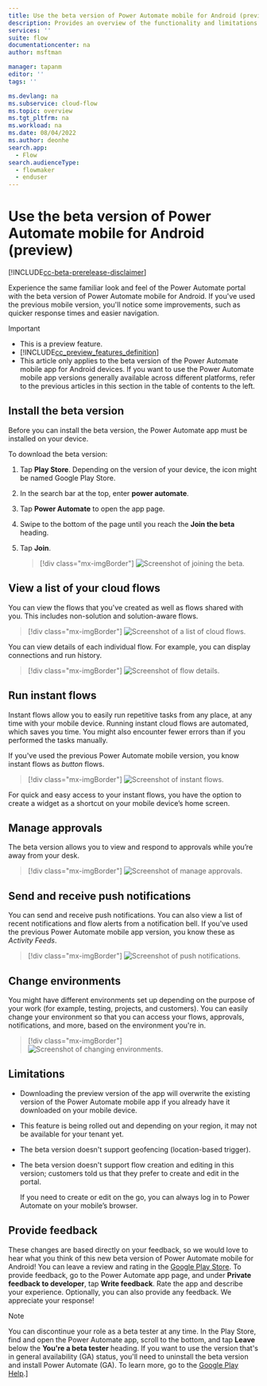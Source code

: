 ```yaml
---
title: Use the beta version of Power Automate mobile for Android (preview) | Microsoft Docs
description: Provides an overview of the functionality and limitations in Power Automate mobile for Android (preview).
services: ''
suite: flow
documentationcenter: na
author: msftman

manager: tapanm
editor: ''
tags: ''

ms.devlang: na
ms.subservice: cloud-flow
ms.topic: overview
ms.tgt_pltfrm: na
ms.workload: na
ms.date: 08/04/2022
ms.author: deonhe
search.app: 
  - Flow
search.audienceType: 
  - flowmaker
  - enduser
---
```


# Use the beta version of Power Automate mobile for Android (preview)

[!INCLUDE[cc-beta-prerelease-disclaimer](includes/cc-beta-prerelease-disclaimer.md)]

Experience the same familiar look and feel of the Power Automate portal with the beta version of Power Automate mobile for Android. If you've used the previous mobile version, you'll notice some improvements, such as quicker response times and easier navigation.

> [!IMPORTANT]
> - This is a preview feature.
> - [!INCLUDE[cc_preview_features_definition](includes/cc-preview-features-definition.md)]
> - This article only applies to the beta version of the Power Automate mobile app for Android devices. If you want to use the Power Automate mobile app versions generally available across different platforms, refer to the previous articles in this section in the table of contents to the left.

## Install the beta version

Before you can install the beta version, the Power Automate app must be installed on your device.

To download the beta version:

1. Tap **Play Store**. Depending on the version of your device, the icon might be named Google Play Store.

1. In the search bar at the top, enter **power automate**.

1. Tap **Power Automate** to open the app page.

1. Swipe to the bottom of the page until you reach the **Join the beta** heading.

1. Tap **Join**.  

    > [!div class="mx-imgBorder"]
    > ![Screenshot of joining the beta.](media/android/install.png "Joining beta")

## View a list of your cloud flows

You can view the flows that you've created as well as flows shared with you. This includes non-solution and solution-aware flows.

> [!div class="mx-imgBorder"]
> ![Screenshot of a list of cloud flows.](media/android/instant-flows.png "List of cloud flows")

You can view details of each individual flow. For example, you can display connections and run history.

> [!div class="mx-imgBorder"]
> ![Screenshot of flow details.](media/android/flow-details.png "Flow details")

## Run instant flows

Instant flows allow you to easily run repetitive tasks from any place, at any time with your mobile device. Running instant cloud flows are automated, which saves you time. You might also encounter fewer errors than if you performed the tasks manually.

If you've used the previous Power Automate mobile version, you know instant flows as *button* flows.


> [!div class="mx-imgBorder"]
> ![Screenshot of instant flows.](media/android/run-flow.png "Run instant flows")

For quick and easy access to your instant flows, you have the option to create a widget as a shortcut on your mobile device’s home screen.

## Manage approvals

The beta version allows you to view and respond to approvals while you’re away from your desk.

> [!div class="mx-imgBorder"]
> ![Screenshot of manage approvals.](media/android/manage-approvals.png "Approval details")

## Send and receive push notifications

You can send and receive push notifications. You can also view a list of recent notifications and flow alerts from a notification bell. If you've used the previous Power Automate mobile app version, you know these as *Activity Feeds*.

> [!div class="mx-imgBorder"]
> ![Screenshot of push notifications.](media/android/notifications.png "Notifications")

## Change environments

You might have different environments set up depending on the purpose of your work (for example, testing, projects, and customers). You can easily change your environment so that you can access your flows, approvals, notifications, and more, based on the environment you're in.

> [!div class="mx-imgBorder"]
> ![Screenshot of changing environments.](media/android/environment.png "Change environments")

## Limitations

- Downloading the preview version of the app will overwrite the existing version of the Power Automate mobile app if you already have it downloaded on your mobile device.

- This feature is being rolled out and depending on your region, it may not be available for your tenant yet.

- The beta version doesn't support geofencing (location-based trigger).

- The beta version doesn't support flow creation and editing in this version; customers told us that they prefer to create and edit in the portal.

    If you need to create or edit on the go, you can always log in to Power Automate on your mobile’s browser.

## Provide feedback  

These changes are based directly on your feedback, so we would love to hear what you think of this new beta version of Power Automate mobile for Android! You can leave a review and rating in the [Google Play Store](https://play.google.com/store/apps/details?id=com.microsoft.flow). To provide feedback, go to the Power Automate app page, and under **Private feedback to developer**, tap **Write feedback**. Rate the app and describe your experience. Optionally, you can also provide any feedback. We appreciate your response!

> [!NOTE]
>
>You can discontinue your role as a beta tester at any time. In the Play Store, find and open the Power Automate app, scroll to the bottom, and tap **Leave** below the **You're a beta tester** heading. If you want to use the version that's in general availability (GA) status, you'll need to uninstall the beta version and install Power Automate (GA). To learn more, go to the [Google Play Help](https://support.google.com/googleplay/answer/7003180?hl=en).]
